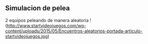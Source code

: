 ## Simulacion de pelea 
2 equipos peleando de manera aleatoria
!(http://www.startvideojuegos.com/wp-content/uploads/2015/05/Encuentros-aleatorios-portada-articulo-startvideojuegos.jpg)

